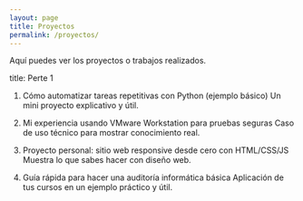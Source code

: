 ```yaml
---
layout: page
title: Proyectos
permalink: /proyectos/
---
```


Aquí puedes ver los proyectos o trabajos realizados.


title: Perte 1

1. Cómo automatizar tareas repetitivas con Python (ejemplo básico)
Un mini proyecto explicativo y útil.

2. Mi experiencia usando VMware Workstation para pruebas seguras
Caso de uso técnico para mostrar conocimiento real.

3. Proyecto personal: sitio web responsive desde cero con HTML/CSS/JS
Muestra lo que sabes hacer con diseño web.

4. Guía rápida para hacer una auditoría informática básica
Aplicación de tus cursos en un ejemplo práctico y útil.
